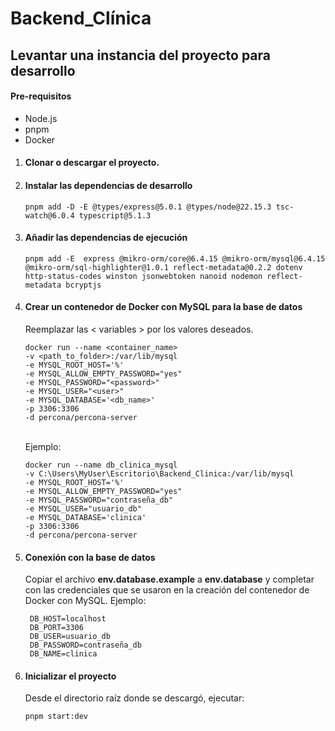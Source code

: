 # Backend_Clínica

## Levantar una instancia del proyecto para desarrollo

#### Pre-requisitos

- Node.js
- pnpm
- Docker

1. #### Clonar o descargar el proyecto.
2. #### Instalar las dependencias de desarrollo

   ```
   pnpm add -D -E @types/express@5.0.1 @types/node@22.15.3 tsc-watch@6.0.4 typescript@5.1.3
   ```

3. #### Añadir las dependencias de ejecución

   ```
   pnpm add -E  express @mikro-orm/core@6.4.15 @mikro-orm/mysql@6.4.15 @mikro-orm/sql-highlighter@1.0.1 reflect-metadata@0.2.2 dotenv http-status-codes winston jsonwebtoken nanoid nodemon reflect-metadata bcryptjs
   ```

4. #### Crear un contenedor de Docker con MySQL para la base de datos

   Reemplazar las < variables > por los valores deseados.

   ```
   docker run --name <container_name>
   -v <path_to_folder>:/var/lib/mysql
   -e MYSQL_ROOT_HOST='%'
   -e MYSQL_ALLOW_EMPTY_PASSWORD="yes"
   -e MYSQL_PASSWORD="<password>"
   -e MYSQL_USER="<user>"
   -e MYSQL_DATABASE='<db_name>'
   -p 3306:3306
   -d percona/percona-server
   ```

     <br>
   Ejemplo:

   ```
   docker run --name db_clinica_mysql
   -v C:\Users\MyUser\Escritorio\Backend_Clinica:/var/lib/mysql
   -e MYSQL_ROOT_HOST='%'
   -e MYSQL_ALLOW_EMPTY_PASSWORD="yes"
   -e MYSQL_PASSWORD="contraseña_db"
   -e MYSQL_USER="usuario_db"
   -e MYSQL_DATABASE='clinica'
   -p 3306:3306
   -d percona/percona-server
   ```

5. #### Conexión con la base de datos

   Copiar el archivo **env.database.example** a **env.database** y completar con las credenciales que se usaron en la creación del contenedor de Docker con MySQL.
   Ejemplo:

   ```
    DB_HOST=localhost
    DB_PORT=3306
    DB_USER=usuario_db
    DB_PASSWORD=contraseña_db
    DB_NAME=clinica
   ```

6. #### Inicializar el proyecto
   Desde el directorio raíz donde se descargó, ejecutar:
   ```
   pnpm start:dev
   ```
